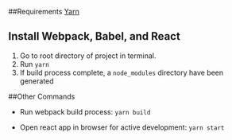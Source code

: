 ##Requirements
[Yarn](https://yarnpkg.com/lang/en/docs/install)

## Install Webpack, Babel, and React
1. Go to root directory of project in terminal.
2. Run `yarn`
3. If build process complete, a `node_modules` directory have been generated

##Other Commands

- Run webpack build process: 
`yarn build`

- Open react app in browser for active development: `yarn start`